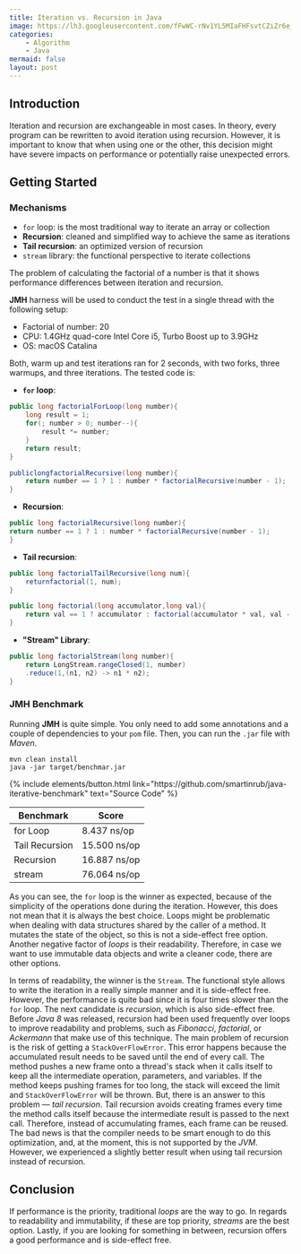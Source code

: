 ```yaml
---
title: Iteration vs. Recursion in Java
image: https://lh3.googleusercontent.com/fFwWC-rNv1YL5MIaFHFsvtCZiZr6e_EVJfUVIqvKzfT3g2xvJYimQNR0PqA_npJkTt17j2GLOIRKakG-aL9GLsXowIWNgkgfpp3WzSKM4hghbNeb0ONRm3TpKUoLYpDsdApVjyf6MDycAoUcEyBNFHuBqjGpNXWZtgqCjeBXIbZGnNYsWdGaMWPiZQfRS4Ec4VeczB9Wv4j655jxEYYHGyKMDfu-EWuoj-MXWmBwF9BjM1EnisqwVJ2vuIgksmC1bYS8QXivpBCir6uFmbEWVSkVhhQ4RocmSo4p0KdqqfEtTwfo2s2mxmhCOVVlGCjuWDLoou9MRN0n9KvFYoils1TnvgPl2ueGLnBqW5e4WtnNt1PGTGUOrqKJqZFjYGU6yS0pX-EeUhBi5dCdeD6YxsTewMtUDfYTRUahoTb2_diVPSwclovn1NAd8ds9eLCDghKppVeoibL3K1O2I-6tMDvJsXsj8BpH_4iUGeepDdTqB08bek4xnO0qchKrEseh5vHBdXi86J55bLl1ZKsKwAIIy3OAvSEduH74sf9VlDlK0a8mJxLrlXbFo1XV8YUhsGSLXtsgmzr2O6tO5C01Vto9lXaaM7HCQ4R0HRlJK6fxBsKAkQ6AHfPpJDb34xbQtmsUc83SFLsAGM6LCsbE7VzrP5uI1nZmxIx3eRb3HB8kyAgrSlnOp2PUOOa-=w1400-h400-no?authuser=1
categories:
    - Algorithm
    - Java
mermaid: false
layout: post
---
```


## Introduction

Iteration and recursion are exchangeable in most cases. In theory, every program can be rewritten to avoid iteration using recursion. However, it is important to know that when using one or the other, this decision might have severe impacts on performance or potentially raise unexpected errors.

## Getting Started
### Mechanisms

- `for` loop: is the most traditional way to iterate an array or collection
- **Recursion**: cleaned and simplified way to achieve the same as iterations
- **Tail recursion**: an optimized version of recursion
- `stream` library: the functional perspective to iterate collections

The problem of calculating the factorial of a number is that it shows performance differences between iteration and recursion. 

**JMH** harness will be used to conduct the test in a single thread with the following setup:

- Factorial of number: 20
- CPU: 1.4GHz quad-core Intel Core i5, Turbo Boost up to 3.9GHz
- OS: macOS Catalina

Both, warm up and test iterations ran for 2 seconds, with two forks, three warmups, and three iterations. The tested code is:

* **`for` loop**:

```java
public long factorialForLoop(long number){
    long result = 1;
    for(; number > 0; number--){
        result *= number;
    }
    return result;
}

publiclongfactorialRecursive(long number){
    return number == 1 ? 1 : number * factorialRecursive(number - 1);
}
```

* **Recursion**:

```java
public long factorialRecursive(long number){
return number == 1 ? 1 : number * factorialRecursive(number - 1);
}
```

* **Tail recursion**:

```java
public long factorialTailRecursive(long num){
    returnfactorial(1, num);
}

public long factorial(long accumulator,long val){
    return val == 1 ? accumulator : factorial(accumulator * val, val - 1);
}
```

* **"Stream" Library**:

```java
public long factorialStream(long number){
    return LongStream.rangeClosed(1, number)
    .reduce(1,(n1, n2) -> n1 * n2);
}
```

### JMH Benchmark

Running **JMH** is quite simple. You only need to add some annotations and a couple of dependencies to your `pom` file. Then, you can run the `.jar` file with _Maven_.

```shell
mvn clean install
java -jar target/benchmar.jar
```

<p class="text-center">
{% include elements/button.html link="https://github.com/smartinrub/java-iterative-benchmark" text="Source Code" %}
</p>

Benchmark  | Score
------------- | -------------
for Loop  |  8.437 ns/op
Tail Recursion  | 15.500 ns/op
Recursion  | 16.887 ns/op
stream  | 76.064  ns/op


As you can see, the `for` loop is the winner as expected, because of the simplicity of the operations done during the iteration. However, this does not mean that it is always the best choice. Loops might be problematic when dealing with data structures shared by the caller of a method. It mutates the state of the object, so this is not a side-effect free option. Another negative factor of _loops_ is their readability. Therefore, in case we want to use immutable data objects and write a cleaner code, there are other options.

In terms of readability, the winner is the `Stream`. The functional style allows to write the iteration in a really simple manner and it is side-effect free. However, the performance is quite bad since it is four times slower than the `for` loop. The next candidate is _recursion_, which is also side-effect free. Before _Java 8_ was released, recursion had been used frequently over loops to improve readability and problems, such as _Fibonacci_, _factorial_, or _Ackermann_ that make use of this technique. The main problem of recursion is the risk of getting a `StackOverFlowError`. This error happens because the accumulated result needs to be saved until the end of every call. The method pushes a new frame onto a thread's stack when it calls itself to keep all the intermediate operation, parameters, and variables. If the method keeps pushing frames for too long, the stack will exceed the limit and `StackOverFlowError` will be thrown. But, there is an answer to this problem — _tail recursion_. Tail recursion avoids creating frames every time the method calls itself because the intermediate result is passed to the next call. Therefore, instead of accumulating frames, each frame can be reused. The bad news is that the compiler needs to be smart enough to do this optimization, and, at the moment, this is not supported by the _JVM_. However, we experienced a slightly better result when using tail recursion instead of recursion.

## Conclusion

If performance is the priority, traditional _loops_ are the way to go. In regards to readability and immutability, if these are top priority, _streams_  are the best option. Lastly, if you are looking for something in between, recursion offers a good performance and is side-effect free.
